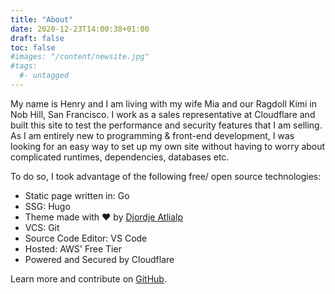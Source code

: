 ```yaml
---
title: "About"
date: 2020-12-23T14:00:38+01:00
draft: false
toc: false
#images: "/content/newsite.jpg"
#tags:
  #- untagged
---
```


My name is Henry and I am living with my wife Mia and our Ragdoll Kimi in Nob Hill, San Francisco. I work as a sales representative at Cloudflare and built this site to test the performance and security features that I am selling. As I am entirely new to programming & front-end development, I was looking for an easy way to set up my own site without having to worry about complicated runtimes, dependencies, databases etc.

To do so, I took advantage of the following free/ open source technologies:


* Static page written in: Go
* SSG: Hugo
* Theme made with &#10084; by [Djordje Atlialp](https://github.com/rhazdon)
* VCS: Git
* Source Code Editor: VS Code
* Hosted: AWS' Free Tier
* Powered and Secured by Cloudflare


Learn more and contribute on [GitHub](https://github.com/gohugoio).
